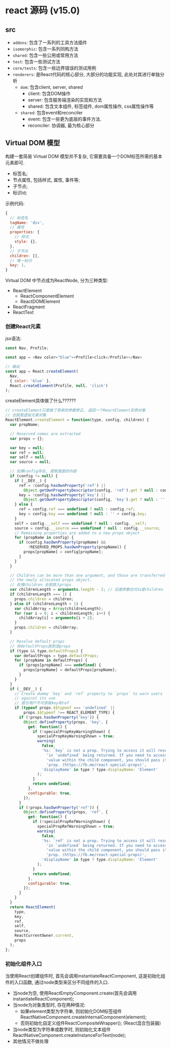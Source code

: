# react 源码 (v15.0)

## src

- `addons`: 包含了一系列的工具方法插件
- `isomorphic`: 包含一系列同构方法
- `shared`: 包含一些公用或常用方法
- `test`: 包含一些测试方法
- `core/tests`: 包含一些边界错误的测试用例
- `renderers`: 是React代码的核心部分, 大部分的功能实现, 此处对其进行单独分析
  - `dom`: 包含client, server, shared
    - client: 包含DOM操作
    - server: 包含服务端渲染的实现和方法
    - shared: 包含文本组件, 标签组件, dom属性操作, css属性操作等
  - `shared`: 包含event和reconciler
    - event: 包含一些更为底层的事件方法.
    - reconciler: 协调器, 最为核心部分

## Virtual DOM 模型

构建一套简易 Virtual DOM 模型并不复杂, 它需要具备一个DOM标签所需的基本元素即可.
- 标签名;
- 节点属性, 包括样式, 属性, 事件等;
- 子节点;
- 标识id;

示例代码:
```javascript
{
  // 标签名
  tagName: 'div',
  // 属性
  properties: {
    // 样式
    style: {},
  },
  // 子节点
  children: [],
  // 唯一标识
  key: 1,
}
```

Virtual DOM 中节点成为ReactNode, 分为三种类型:
- ReactElement
  - ReactComponentElement
  - ReactDOMElement
- ReactFragment
- ReactText

### 创建React元素

jsx语法:
```javascript
const Nav, Profile;

const app = <Nav color="blue"><Profile>click</Profile></Nav>

// 输出
const app = React.createElement(
  Nav,
  { color: 'blue' },
  React.createElement(Profile, null, 'click')
);
```

createElement具体做了什么??????
```javascript
// createElement只是做了简单的参数修正, 返回一个ReactElement实例对象
// 也就是虚拟元素对象
ReactElement.createElement = function(type, config, children) {
  var propName;

  // Reserved names are extracted
  var props = {};

  var key = null;
  var ref = null;
  var self = null;
  var source = null;

  // 如果config存在, 提取里面的内容
  if (config != null) {
    if (__DEV__) {
      ref = !config.hasOwnProperty('ref') ||
        Object.getOwnPropertyDescriptor(config, 'ref').get ? null : config.ref;
      key = !config.hasOwnProperty('key') ||
        Object.getOwnPropertyDescriptor(config, 'key').get ? null : '' + config.key;
    } else {
      ref = config.ref === undefined ? null : config.ref;
      key = config.key === undefined ? null : '' + config.key;
    }
    self = config.__self === undefined ? null : config.__self;
    source = config.__source === undefined ? null : config.__source;
    // Remaining properties are added to a new props object
    for (propName in config) {
      if (config.hasOwnProperty(propName) &&
          !RESERVED_PROPS.hasOwnProperty(propName)) {
        props[propName] = config[propName];
      }
    }
  }

  // Children can be more than one argument, and those are transferred onto
  // the newly allocated props object.
  // 处理children 全部放入props
  var childrenLength = arguments.length - 2; // 后面参数也可以是children
  if (childrenLength === 1) {
    props.children = children;
  } else if (childrenLength > 1) {
    var childArray = Array(childrenLength);
    for (var i = 0; i < childrenLength; i++) {
      childArray[i] = arguments[i + 2];
    }
    props.children = childArray;
  }

  // Resolve default props
  // 将defaultProps放到进props
  if (type && type.defaultProps) {
    var defaultProps = type.defaultProps;
    for (propName in defaultProps) {
      if (props[propName] === undefined) {
        props[propName] = defaultProps[propName];
      }
    }
  }
  if (__DEV__) {
    // Create dummy `key` and `ref` property to `props` to warn users
    // against its use
    // 提示用户不可获取key和ref
    if (typeof props.$$typeof === 'undefined' ||
        props.$$typeof !== REACT_ELEMENT_TYPE) {
      if (!props.hasOwnProperty('key')) {
        Object.defineProperty(props, 'key', {
          get: function() {
            if (!specialPropKeyWarningShown) {
              specialPropKeyWarningShown = true;
              warning(
                false,
                '%s: `key` is not a prop. Trying to access it will result ' +
                  'in `undefined` being returned. If you need to access the same ' +
                  'value within the child component, you should pass it as a different ' +
                  'prop. (https://fb.me/react-special-props)',
                'displayName' in type ? type.displayName: 'Element'
              );
            }
            return undefined;
          },
          configurable: true,
        });
      }
      if (!props.hasOwnProperty('ref')) {
        Object.defineProperty(props, 'ref', {
          get: function() {
            if (!specialPropRefWarningShown) {
              specialPropRefWarningShown = true;
              warning(
                false,
                '%s: `ref` is not a prop. Trying to access it will result ' +
                  'in `undefined` being returned. If you need to access the same ' +
                  'value within the child component, you should pass it as a different ' +
                  'prop. (https://fb.me/react-special-props)',
                'displayName' in type ? type.displayName: 'Element'
              );
            }
            return undefined;
          },
          configurable: true,
        });
      }
    }
  }
  return ReactElement(
    type,
    key,
    ref,
    self,
    source,
    ReactCurrentOwner.current,
    props
  );
};
```

### 初始化组件入口

当使用React创建组件时, 首先会调用instantiateReactComponent, 这是初始化组件的入口函数, 通过node类型来区分不同组件的入口.
- 当node为空, 使用ReactEmptyComponent.create(首先会调用instantiateReactComponent);
- 当node为对象类型时, 存在两种情况:
  - 如果element类型为字符串, 则初始化DOM标签组件ReactNativeComponent.createInternalComponent(element);
  - 否则初始化自定义组件ReactCompositeWrapper(); (React混合包装器)
- 当node类型为字符串或数字时, 则初始化文本组件 ReactNativeComponent.createInstanceForText(node);
- 其他情况不做处理

